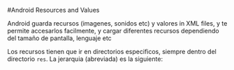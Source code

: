#Android Resources and Values

Android guarda recursos (imagenes, sonidos etc) y valores in XML files, y te permite accesarlos facilmente, y cargar diferentes recursos dependiendo del tama&ntilde;o de pantalla, lenguaje etc

Los recursos tienen que ir en directorios especificos, siempre dentro del directorio `res`. La jerarquia (abreviada) es la siguiente:


